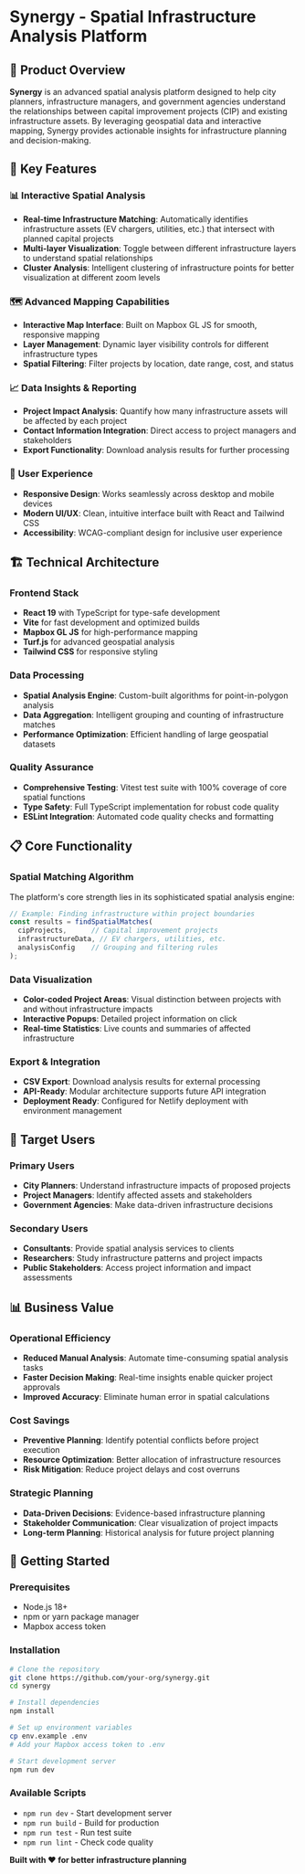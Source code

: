 # Synergy - Spatial Infrastructure Analysis Platform

## 🎯 Product Overview

**Synergy** is an advanced spatial analysis platform designed to help city planners, infrastructure managers, and government agencies understand the relationships between capital improvement projects (CIP) and existing infrastructure assets. By leveraging geospatial data and interactive mapping, Synergy provides actionable insights for infrastructure planning and decision-making.

## 🚀 Key Features

### 📊 **Interactive Spatial Analysis**
- **Real-time Infrastructure Matching**: Automatically identifies infrastructure assets (EV chargers, utilities, etc.) that intersect with planned capital projects
- **Multi-layer Visualization**: Toggle between different infrastructure layers to understand spatial relationships
- **Cluster Analysis**: Intelligent clustering of infrastructure points for better visualization at different zoom levels

### 🗺️ **Advanced Mapping Capabilities**
- **Interactive Map Interface**: Built on Mapbox GL JS for smooth, responsive mapping
- **Layer Management**: Dynamic layer visibility controls for different infrastructure types
- **Spatial Filtering**: Filter projects by location, date range, cost, and status

### 📈 **Data Insights & Reporting**
- **Project Impact Analysis**: Quantify how many infrastructure assets will be affected by each project
- **Contact Information Integration**: Direct access to project managers and stakeholders
- **Export Functionality**: Download analysis results for further processing

### 🎨 **User Experience**
- **Responsive Design**: Works seamlessly across desktop and mobile devices
- **Modern UI/UX**: Clean, intuitive interface built with React and Tailwind CSS
- **Accessibility**: WCAG-compliant design for inclusive user experience

## 🏗️ Technical Architecture

### **Frontend Stack**
- **React 19** with TypeScript for type-safe development
- **Vite** for fast development and optimized builds
- **Mapbox GL JS** for high-performance mapping
- **Turf.js** for advanced geospatial analysis
- **Tailwind CSS** for responsive styling

### **Data Processing**
- **Spatial Analysis Engine**: Custom-built algorithms for point-in-polygon analysis
- **Data Aggregation**: Intelligent grouping and counting of infrastructure matches
- **Performance Optimization**: Efficient handling of large geospatial datasets

### **Quality Assurance**
- **Comprehensive Testing**: Vitest test suite with 100% coverage of core spatial functions
- **Type Safety**: Full TypeScript implementation for robust code quality
- **ESLint Integration**: Automated code quality checks and formatting

## 📋 Core Functionality

### **Spatial Matching Algorithm**
The platform's core strength lies in its sophisticated spatial analysis engine:

```typescript
// Example: Finding infrastructure within project boundaries
const results = findSpatialMatches(
  cipProjects,      // Capital improvement projects
  infrastructureData, // EV chargers, utilities, etc.
  analysisConfig    // Grouping and filtering rules
);
```

### **Data Visualization**
- **Color-coded Project Areas**: Visual distinction between projects with and without infrastructure impacts
- **Interactive Popups**: Detailed project information on click
- **Real-time Statistics**: Live counts and summaries of affected infrastructure

### **Export & Integration**
- **CSV Export**: Download analysis results for external processing
- **API-Ready**: Modular architecture supports future API integration
- **Deployment Ready**: Configured for Netlify deployment with environment management

## 🎯 Target Users

### **Primary Users**
- **City Planners**: Understand infrastructure impacts of proposed projects
- **Project Managers**: Identify affected assets and stakeholders
- **Government Agencies**: Make data-driven infrastructure decisions

### **Secondary Users**
- **Consultants**: Provide spatial analysis services to clients
- **Researchers**: Study infrastructure patterns and project impacts
- **Public Stakeholders**: Access project information and impact assessments

## 📊 Business Value

### **Operational Efficiency**
- **Reduced Manual Analysis**: Automate time-consuming spatial analysis tasks
- **Faster Decision Making**: Real-time insights enable quicker project approvals
- **Improved Accuracy**: Eliminate human error in spatial calculations

### **Cost Savings**
- **Preventive Planning**: Identify potential conflicts before project execution
- **Resource Optimization**: Better allocation of infrastructure resources
- **Risk Mitigation**: Reduce project delays and cost overruns

### **Strategic Planning**
- **Data-Driven Decisions**: Evidence-based infrastructure planning
- **Stakeholder Communication**: Clear visualization of project impacts
- **Long-term Planning**: Historical analysis for future project planning

## 🚀 Getting Started

### **Prerequisites**
- Node.js 18+ 
- npm or yarn package manager
- Mapbox access token

### **Installation**
```bash
# Clone the repository
git clone https://github.com/your-org/synergy.git
cd synergy

# Install dependencies
npm install

# Set up environment variables
cp env.example .env
# Add your Mapbox access token to .env

# Start development server
npm run dev
```

### **Available Scripts**
- `npm run dev` - Start development server
- `npm run build` - Build for production
- `npm run test` - Run test suite
- `npm run lint` - Check code quality


**Built with ❤️ for better infrastructure planning**
